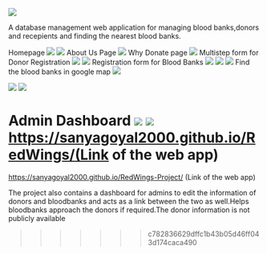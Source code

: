 ![](ss/18.png)


A database management web application for managing blood banks,donors and recepients and finding the nearest blood banks.


Homepage
![](ss/1.png)
![](ss/2.png)
About Us Page
![](ss/3.png)
Why Donate page
![](ss/4.png)
Multistep form for Donor Registration
![](ss/5.png)
![](ss/6.png)
Registration form for Blood Banks
![](ss/7.png)
![](ss/8.png)
![](ss/9.png)
Find the blood banks in google map
![](ss/10.png)

![](ss/11.png)
![](ss/12.png)

Admin Dashboard
![](ss/13.png)
![](ss/14.png)
https://sanyagoyal2000.github.io/RedWings/(Link of the web app)
=======
https://sanyagoyal2000.github.io/RedWings-Project/     (Link of the web app)


The project also contains a dashboard for admins to edit the information of donors and bloodbanks and acts as a link between the two as well.Helps bloodbanks approach the donors if required.The donor information is not publicly available
>>>>>>> c782836629dffc1b43b05d46ff043d174caca490
